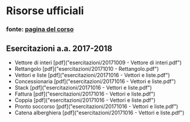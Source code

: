 # Risorse ufficiali
### fonte: [pagina del corso](https://www.mat.unical.it/informatica/FondamentiDIInformatica)

## Esercitazioni a.a. 2017-2018
- Vettore di interi [pdf]("esercitazioni/20171009 - Vettore di interi.pdf")
- Rettangolo [pdf]("esercitazioni/20171010 - Rettangolo.pdf")
- Vettori e liste [pdf]("esercitazioni/20171016 - Vettori e liste.pdf")
- Concessionaria [pdf]("esercitazioni/20171016 - Vettori e liste.pdf")
- Stack [pdf]("esercitazioni/20171016 - Vettori e liste.pdf")
- Fattura [pdf]("esercitazioni/20171016 - Vettori e liste.pdf")
- Coppia [pdf]("esercitazioni/20171016 - Vettori e liste.pdf")
- Pronto soccorso [pdf]("esercitazioni/20171016 - Vettori e liste.pdf")
- Catena alberghiera [pdf]("esercitazioni/20171016 - Vettori e liste.pdf")
